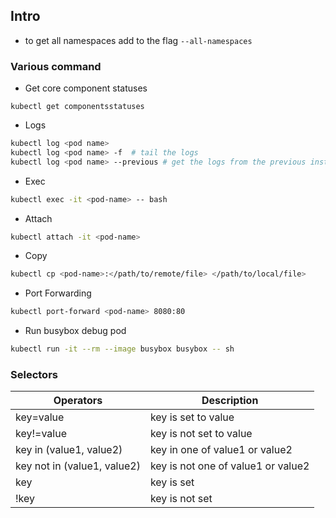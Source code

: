 ## Intro

- to get all namespaces add to the flag `--all-namespaces`

### Various command
- Get core component statuses
```
kubectl get componentsstatuses
```
- Logs
```sh
kubectl log <pod name>
kubectl log <pod name> -f  # tail the logs
kubectl log <pod name> --previous # get the logs from the previous instance
```
- Exec
```sh
kubectl exec -it <pod-name> -- bash
```
- Attach 
```sh
kubectl attach -it <pod-name>
```
- Copy
```sh
kubectl cp <pod-name>:</path/to/remote/file> </path/to/local/file>
```
- Port Forwarding
```sh
kubectl port-forward <pod-name> 8080:80
```

- Run busybox debug pod
```sh
kubectl run -it --rm --image busybox busybox -- sh
```

### Selectors

| Operators                   | Description                        |
| -                           | -                                  |
| key=value                   | key is set to value                |
| key!=value                  | key is not set to value            |
| key in (value1, value2)     | key in one of value1 or value2     |
| key not in (value1, value2) | key is not one of value1 or value2 |
| key                         | key is set                         |
| !key                        | key is not set                     |
